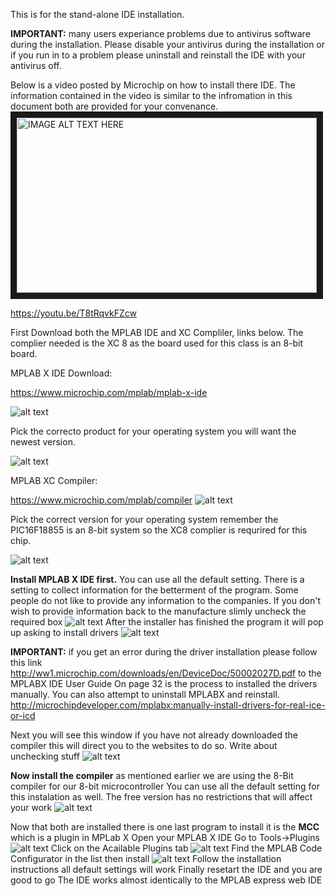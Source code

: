 This is for the stand-alone IDE installation. 


__IMPORTANT:__
many users experiance problems due to antivirus software during the installation.
Please disable your antivirus during the installation or if you run in to a problem please uninstall and reinstall the IDE with your antivirus off.

Below is a video posted by Microchip on how to install there IDE. The information contained in the video is similar to the infromation in this document both are provided for your convenance.
<a href="http://www.youtube.com/watch?feature=player_embedded&v=T8tRqvkFZcw
" target="_blank"><img src="http://img.youtube.com/vi/T8tRqvkFZcw/0.jpg" 
alt="IMAGE ALT TEXT HERE" width="480" height="280" border="10" /></a>

https://youtu.be/T8tRqvkFZcw

First Download both the MPLAB IDE and XC Compliler, links below. The complier needed is the XC 8 as the board used for this class is an 8-bit board.

MPLAB X IDE Download:

https://www.microchip.com/mplab/mplab-x-ide

![alt text](https://github.com/RShankar/Intro-to-Microprocessors/blob/master/MPLab%20X%20IDE/1.png "IDE Download 1")

Pick the correcto product for your operating system you will want the newest version.

![alt text](https://github.com/RShankar/Intro-to-Microprocessors/blob/master/MPLab%20X%20IDE/1a.png "IDE Download 2")

MPLAB XC Compiler:

https://www.microchip.com/mplab/compiler
![alt text](https://github.com/RShankar/Intro-to-Microprocessors/blob/master/MPLab%20X%20IDE/2.png "XC Download 1")

Pick the correct version for your operating system remember the PIC16F18855 is an 8-bit system so the XC8 complier is requrired for this chip.

![alt text](https://github.com/RShankar/Intro-to-Microprocessors/blob/master/MPLab%20X%20IDE/2a.png "XC Download 2")


__Install MPLAB X IDE first.__
You can use all the default setting. 
There is a setting to collect information for the betterment of the program.
Some people do not like to provide any information to the companies.
If you don't wish to provide information back to the manufacture slimly uncheck the required box
![alt text](https://github.com/RShankar/Intro-to-Microprocessors/blob/master/MPLab%20X%20IDE/3.png "Privacy")
After the installer has finished the program it will pop up asking to install drivers
![alt text](https://github.com/RShankar/Intro-to-Microprocessors/blob/master/MPLab%20X%20IDE/4.png "Drivers")


__IMPORTANT:__ if you get an error during the driver installation please follow this link http://ww1.microchip.com/downloads/en/DeviceDoc/50002027D.pdf to the MPLABX IDE User Guide
On page 32 is the process to installed the drivers manually. You can also attempt to uninstall MPLABX and reinstall.
http://microchipdeveloper.com/mplabx:manually-install-drivers-for-real-ice-or-icd


Next you will see this window if you have not already downloaded the compiler this will direct you to the websites to do so.
Write about unchecking stuff
![alt text](https://github.com/RShankar/Intro-to-Microprocessors/blob/master/MPLab%20X%20IDE/5.png "IDE Final")


__Now install the compiler__ as mentioned earlier we are using the 8-Bit compiler for our 8-bit microcontroller
You can use all the default setting for this instalation as well. 
The free version has no restrictions that will affect your work
![alt text](https://github.com/RShankar/Intro-to-Microprocessors/blob/master/MPLab%20X%20IDE/6.png "Free")


Now that both are installed there is one last program to install it is the __MCC__ which is a plugin in MPLab X 
Open your MPLAB X IDE
Go to Tools->Plugins
![alt text](https://github.com/RShankar/Intro-to-Microprocessors/blob/master/MPLab%20X%20IDE/7.png "Plugin Menu")
Click on the Acailable Plugins tab
![alt text](https://github.com/RShankar/Intro-to-Microprocessors/blob/master/MPLab%20X%20IDE/8.png "Plugin")
Find the MPLAB Code Configurator in the list then install
![alt text](https://github.com/RShankar/Intro-to-Microprocessors/blob/master/MPLab%20X%20IDE/9.png "Plugin List")
Follow the installation instructions all default settings will work
Finally resetart the IDE and you are good to go 
The IDE works almost identically to the MPLAB express web IDE
